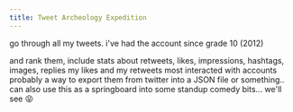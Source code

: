 ```yaml
---
title: Tweet Archeology Expedition
---
```


go through all my tweets. i've had the account since grade 10 (2012)

and rank them, include stats about retweets, likes, impressions, hashtags, images, replies
my likes and my retweets
most interacted with accounts
probably a way to export them from twitter into a JSON file or something..
can also use this as a springboard into some standup comedy bits... we'll see 😝
